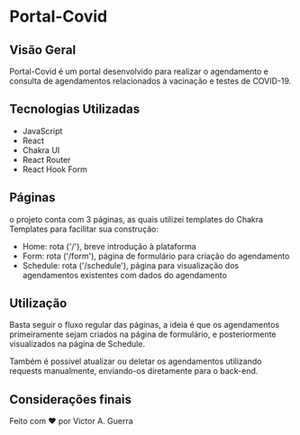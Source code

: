 # Portal-Covid

## Visão Geral

Portal-Covid é um portal desenvolvido para realizar o agendamento e consulta de agendamentos relacionados à vacinação e testes de COVID-19.
## Tecnologias Utilizadas

- JavaScript
- React
- Chakra UI
- React Router
- React Hook Form

## Páginas

o projeto conta com 3 páginas, as quais utilizei templates do Chakra Templates para facilitar sua construção:

- Home: rota ('/'), breve introdução à plataforma
- Form: rota ('/form'), página de formulário para criação do agendamento
- Schedule: rota ('/schedule'), página para visualização dos agendamentos existentes com dados do agendamento

## Utilização

Basta seguir o fluxo regular das páginas, a ideia é que os agendamentos primeiramente sejam criados na página de formulário, e posteriormente 
visualizados na página de Schedule.


Também é possivel atualizar ou deletar os agendamentos utilizando requests manualmente, enviando-os diretamente para o back-end.

## Considerações finais

Feito com ❤️ por Victor A. Guerra

